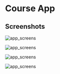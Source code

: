# Course App

## Screenshots

![app_screens]("https://raw.githubusercontent.com/Meetpatel-09/course_app/28_03_2022/assets/images/ss1.png")

![app_screens]("https://raw.githubusercontent.com/Meetpatel-09/course_app/28_03_2022/assets/images/ss2.png")

![app_screens]("https://raw.githubusercontent.com/Meetpatel-09/course_app/28_03_2022/assets/images/ss4.png")

![app_screens]("https://raw.githubusercontent.com/Meetpatel-09/course_app/28_03_2022/assets/images/ss3.png")
